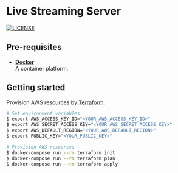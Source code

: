 # Live Streaming Server
[![LICENSE](https://img.shields.io/github/license/tsunematsu21/template-nuxt-ts?color=green)](LICENSE)

## Pre-requisites

* **[Docker](https://www.docker.com/)**  
  A container platform.

## Getting started

Provision AWS resources by [Terraform](https://www.terraform.io/).

```bash
# Set environment variables
$ export AWS_ACCESS_KEY_ID="<YOUR_AWS_ACCESS_KEY_ID>"
$ export AWS_SECRET_ACCESS_KEY="<YOUR_AWS_SECRET_ACCESS_KEY>"
$ export AWS_DEFAULT_REGION="<YOUR_AWS_DEFAULT_REGION>"
$ export PUBLIC_KEY="<YOUR_PUBLIC_KEY>"

# Provision AWS resources
$ docker-compose run --rm terraform init
$ docker-compose run --rm terraform plan
$ docker-compose run --rm terraform apply
```
